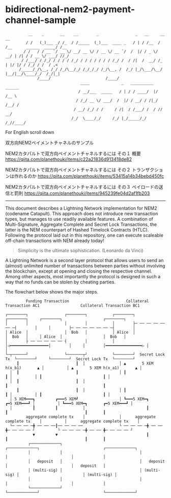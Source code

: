 # bidirectional-nem2-payment-channel-sample

	                                                                                                      
	                                                                                                      
	                                                                                                      
	          __    _       __    __        _                _   __     __                      __        
	         / /   (_)___ _/ /_  / /_____  (_)___  ____ _   / | / /__  / /__      ______  _____/ /__      
	        / /   / / __ `/ __ \/ __/ __ \/ / __ \/ __ `/  /  |/ / _ \/ __/ | /| / / __ \/ ___/ //_/      
	       / /___/ / /_/ / / / / /_/ / / / / / / / /_/ /  / /|  /  __/ /_ | |/ |/ / /_/ / /  / ,<         
	      /_____/_/\__, /_/ /_/\__/_/ /_/_/_/ /_/\__, /  /_/ |_/\___/\__/ |__/|__/\____/_/  /_/|_|        
	              /____/                        /____/                                                    
	                                 ____              _   __________  ______                             
	                                / __/___  _____   / | / / ____/  |/  /__ \                            
	                               / /_/ __ \/ ___/  /  |/ / __/ / /|_/ /__/ /                            
	                              / __/ /_/ / /     / /|  / /___/ /  / // __/                             
	                             /_/  \____/_/     /_/ |_/_____/_/  /_//____/                             
	                                                                                                      
	                                                                                                      
	                                                                                                      


For English scroll down


双方向NEM2ペイメントチャネルのサンプル

NEM2カタパルトで双方向ペイメントチャネルするには その１ 概要
https://qiita.com/planethouki/items/c22a21836d913418de82

NEM2カタパルトで双方向ペイメントチャネルするには その２ トランザクションは作れるのか
https://qiita.com/planethouki/items/53415a14b34bebd450fc

NEM2カタパルトで双方向ペイメントチャネルするには その３ ペイロードの送信と罰則
https://qiita.com/planethouki/items/945239fe04d2af1fb203

---
This document describes a Lightning Network implementation for NEM2 (codename Catapult). This approach does not introduce new transaction types, but manages to use readily available features. A combination of Multi-Signature, Aggregate Complete and Secret Lock Transactions, the latter is the NEM counterpart of Hashed Timelock Contracts (HTLC). Following the protocol laid out in this repository, one can execute scaleable off-chain transactions with NEM already today!   

> Simplicity is the ultimate sophistication.
 (Leonardo da Vinci)

A Lightning Network is a second layer protocol that allows users to send an (almost) unlimited number of transactions between parties without involving the blockchain, except at opening and closing the respective channel. Among other aspects, most importantly the protocol is designed in such a way that no funds can be stolen by cheating parties.

The flowchart below shows the major steps.






	         Funding Transaction                         Collateral Transaction AC1                  Collateral Transaction BC1     
	                                                                                                                                
	┌────────┐                ┌────────┐           ┌────────┐                  ┌────────┐     ┌────────┐                  ┌────────┐
	│        │                │        │           │        ├─ ── ── ── ── ── ─┤        │     │        ├─ ── ── ── ── ── ─┤        │
	│ Alice  │                │  Bob   │           │ Alice  │                  │  Bob   │     │ Alice  │                  │  Bob   │
	│        ├ ── ── ── ── ── ┤        │           │        │◁━━━━━━━━━━━━━━━━━│        │     │        │━━━━━━━━━━━━━━━━▷ │        │
	└─┬──────┘                └───────┬┘           └────────┘  Secret Lock Tx  └────────┘     └────────┘  Secret Lock Tx  └────────┘
	     ┃                         ┃  │               │ ▲       5 XEM h(x_b1)       ▲ │          │ ▲       5 XEM h(x_a1)       ▲ │  
	  │  ┃                         ┃                  │ ┃                           ┃ │          │ ┃                           ┃ │  
	  │  ┃                         ┃  │                                             ┃                                          ┃    
	     ┃                         ┃  │               │ ┃                           ┃ │          │ ┃                           ┃ │  
	  │ 5 XEM━━━┓         ┏━━━5 XEM┛                  │ ┗━━━5 XEM━┓       ┏━5 XEM━━━┛ │          │ ┗━━━5 XEM━┓       ┏━5 XEM━━━┛ │  
	  │         ┃         ┃           │                           ┃       ┃                                  ┃       ┃              
	         aggregate complete tx    │               │      aggregate complete tx    │          │      aggregate complete tx    │  
	  └─ ── ── ─╋ ── ── ──┃── ── ── ──                └ ── ── ── ─╋ ── ── ╋─ ── ── ── ┘          └ ── ── ── ─╋ ── ── ╋─ ── ── ── ┘  
	            ▼         ▼                                       ┃       ┃                                  ┃       ┃              
	          ┌─────────────┐                                  ┌─────────────┐                            ┌─────────────┐           
	          │             │                                  │             │                            │             │           
	          │   deposit   │                                  │   deposit   │                            │   deposit   │           
	          │ (multi-sig) │                                  │ (multi-sig) │                            │ (multi-sig) │           
	          │             │                                  │             │                            │             │           
	          └─────────────┘                                  └─────────────┘                            └─────────────┘           
